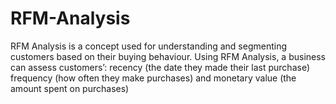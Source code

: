 # RFM-Analysis
RFM Analysis is a concept used for understanding and segmenting customers based on their buying behaviour.  Using RFM Analysis, a business can assess customers’:  recency (the date they made their last purchase) frequency (how often they make purchases) and monetary value (the amount spent on purchases)
